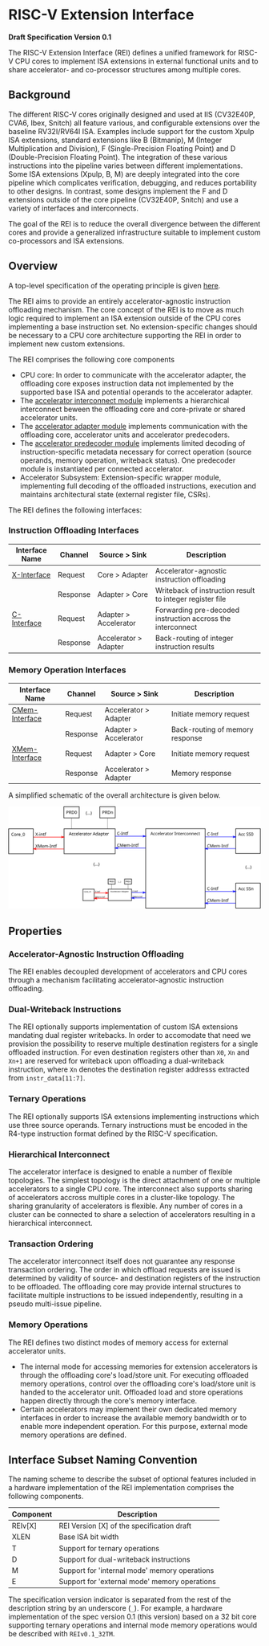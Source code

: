 # RISC-V Extension Interface

**Draft Specification Version 0.1**

The RISC-V Extension Interface (REI) defines a unified framework for RISC-V CPU cores to implement ISA extensions in external functional units and to share accelerator- and co-processor structures among multiple cores.

## Background
The different RISC-V cores originally designed and used at IIS (CV32E40P, CVA6, Ibex, Snitch) all feature various, and configurable extensions over the baseline RV32I/RV64I ISA.
Examples include support for the custom Xpulp ISA extensions, standard extensions like B (Bitmanip), M (Integer Multiplication and Division), F (Single-Precision Floating Point) and D (Double-Precision Floating Point).
The integration of these various instructions into the pipeline varies between different implementations.
Some ISA extensions (Xpulp, B, M) are deeply integrated into the core pipeline which complicates verification, debugging, and reduces portability to other designs.
In contrast, some designs implement the F and D extensions outside of the core pipeline (CV32E40P, Snitch) and use a variety of interfaces and interconnects.

The goal of the REI is to reduce the overall divergence between the different cores and provide a generalized infrastructure suitable to implement custom co-processors and ISA extensions.

## Overview
A top-level specification of the operating principle is given [here](operating-principle.md).

The REI aims to provide an entirely accelerator-agnostic instruction offloading mechanism.
The core concept of the REI is to move as much logic required to implement an ISA extension outside of the CPU cores implementing a base instruction set.
No extension-specific changes should be necessary to a CPU core architecture supporting the REI in order to implement new custom extensions.


The REI comprises the following core components
- CPU core: In order to communicate with the accelerator adapter, the offloading core exposes instruction data not implemented by the supported base ISA and potential operands to the accelerator adapter.
- The [accelerator interconnect module](accelerator-interconnect.md) implements a hierarchical interconnect beween the offloading core and core-private or shared accelerator units.
- The [accelerator adapter module](accelerator-adapter.md) implements communication with the offloading core, accelerator units and accelerator predecoders.
- The [accelerator predecoder module](accelerator-predecoder.md) implements limited decoding of instruction-specific metadata necessary for correct operation (source operands, memory operation, writeback status). One predecoder module is instantiated per connected accelerator.
- Accelerator Subsystem: Extension-specific wrapper module, implementing full decoding of the offloaded instructions, execution and maintains architectural state (external register file, CSRs).

The REI defines the following interfaces:

### Instruction Offloading Interfaces

| Interface Name                                                     | Channel  | Source > Sink         | Description                                                 |
| --------------                                                     | -------  | -------------         | -----------                                                 |
| [X-Interface](x-interface.md#instruction-offloading-interface) | Request  | Core > Adapter        | Accelerator-agnostic instruction offloading                 |
|                                                                    | Response | Adapter > Core        | Writeback of instruction result to integer register file    |
| [C-Interface](c-interface.md#instruction-offloading-interface) | Request  | Adapter > Accelerator | Forwarding pre-decoded instruction accross the interconnect |
|                                                                    | Response | Accelerator > Adapter | Back-routing of integer instruction results                 |

### Memory Operation Interfaces
| Interface Name                                                    | Channel  | Source > Sink         | Description                     |
| --------------                                                    | -------  | -------------         | -----------                     |
| [CMem-Interface](c-interface.md#memory-transaction-interface) | Request  | Accelerator > Adapter | Initiate memory request         |
|                                                                   | Response | Adapter > Accelerator | Back-routing of memory response |
| [XMem-Interface](x-interface.md#memory-transaction-interface) | Request  | Adapter > Core        | Initiate memory request         |
|                                                                   | Response | Accelerator > Adapter | Memory response                 |

A simplified schematic of the overall architecture is given below.

![REI Architecture](img/rei-architecture.svg)

## Properties

### Accelerator-Agnostic Instruction Offloading
The REI enables decoupled development of accelerators and CPU cores through a mechanism facilitating accelerator-agnostic instruction offloading.

### Dual-Writeback Instructions
The REI optionally supports implementation of custom ISA extensions mandating dual register writebacks.
In order to accomodate that need we provision the possibility to reserve multiple destination registers for a single offloaded instruction.
For even destination registers other than `X0`,  `Xn` and `Xn+1` are reserved for writeback upon offloading a dual-writeback instruction, where `Xn` denotes the destination register addresss extracted from `instr_data[11:7]`.

### Ternary Operations
The REI optionally supports ISA extensions implementing instructions which use three source operands.
Ternary instructions must be encoded in the R4-type instruction format defined by the RISC-V specification.

### Hierarchical Interconnect
The accelerator interface is designed to enable a number of flexible topologies.
The simplest topology is the direct attachment of one or multiple accelerators to a single CPU core.
The interconnect also supports sharing of accelerators accross multiple cores in a cluster-like topology.
The sharing granularity of accelerators is flexible.
Any number of cores in a cluster can be connected to share a selection of accelerators resulting in a hierarchical interconnect.

### Transaction Ordering
The accelerator interconnect itself does not guarantee any response transaction ordering.
The order in which offload requests are issued is determined by validity of source- and destination registers of the instruction to be offloaded.
The offloading core may provide internal structures to facilitate multiple instructions to be issued independently, resulting in a pseudo multi-issue pipeline.

### Memory Operations
The REI defines two distinct modes of memory access for external accelerator units.
- The internal mode for accessing memories for extension accelerators is through the offloading core's load/store unit.
  For executing offloaded memory operations, control over the offloading core's load/store unit is handed to the accelerator unit.
  Offloaded load and store operations happen directly through the core's memory interface.
- Certain accelerators may implement their own dedicated memory interfaces in order to increase the available memory bandwidth or to enable more independent operation.
  For this purpose, external mode memory operations are defined.

## Interface Subset Naming Convention
The naming scheme to describe the subset of optional features included in a hardware implementation of the REI implementation comprises the following components.

| Component | Description                                   |
| --------- | -----------                                   |
| REIv[X]   | REI Version [X] of the specification draft    |
| XLEN      | Base ISA bit width                            |
| T         | Support for ternary operations                |
| D         | Support for dual-writeback instructions       |
| M         | Support for 'internal mode' memory operations |
| E         | Support for 'external mode' memory operations |

The specification version indicator is separated from the rest of the description string by an underscore (`_`).
For example, a hardware implementation of the spec version 0.1 (this version) based on a 32 bit core supporting ternary operations and internal mode memory operations would be described with `REIv0.1_32TM`.

